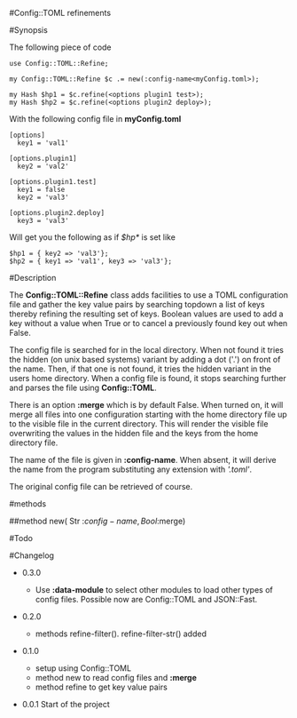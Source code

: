 #Config::TOML refinements

#Synopsis

The following piece of code
```
use Config::TOML::Refine;

my Config::TOML::Refine $c .= new(:config-name<myConfig.toml>);

my Hash $hp1 = $c.refine(<options plugin1 test>);
my Hash $hp2 = $c.refine(<options plugin2 deploy>);
```
With the following config file in **myConfig.toml**

```
[options]
  key1 = 'val1'

[options.plugin1]
  key2 = 'val2'

[options.plugin1.test]
  key1 = false
  key2 = 'val3'

[options.plugin2.deploy]
  key3 = 'val3'
```
Will get you the following as if *$hp\** is set like
```
$hp1 = { key2 => 'val3'};
$hp2 = { key1 => 'val1', key3 => 'val3'};
```

#Description

The **Config::TOML::Refine** class adds facilities to use a TOML configuration file and gather the key value pairs by searching topdown a list of keys thereby refining the resulting set of keys. Boolean values are used to add a key without a value when True or to cancel a previously found key out when False.

The config file is searched for in the local directory. When not found it tries the hidden (on unix based systems) variant by adding a dot ('.') on front of the name. Then, if that one is not found, it tries the hidden variant in the users home directory. When a config file is found, it stops searching further and parses the file using **Config::TOML**.

There is an option **:merge** which is by default False. When turned on, it will merge all files into one configuration starting with the home directory file up to the visible file in the current directory. This will render the visible file overwriting the values in the hidden file and the keys from the home directory file.

The name of the file is given in **:config-name**. When absent, it will derive the name from the program substituting any extension with *'.toml'*.

The original config file can be retrieved of course.

#methods

##method new( Str :$config-name, Bool :$merge)

#Todo

#Changelog

* 0.3.0
  * Use **:data-module** to select other modules to load other types of config files. Possible now are Config::TOML and JSON::Fast.

* 0.2.0
  * methods refine-filter(). refine-filter-str() added

* 0.1.0
  * setup using Config::TOML
  * method new to read config files and **:merge**
  * method refine to get key value pairs

* 0.0.1 Start of the project
